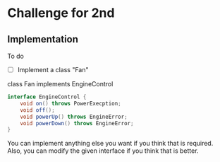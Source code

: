 # Challenge for 2nd
## Implementation
To do
- [ ] Implement a class "Fan"

class Fan implements EngineControl
```java
interface EngineControl {
    void on() throws PowerExecption;
    void off();
    void powerUp() throws EngineError;
    void powerDown() throws EngineError;
}
```

You can implement anything else you want if you think that is required.  
Also, you can modify the given interface if you think that is better.